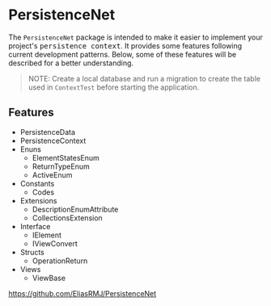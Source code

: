# PersistenceNet
The `PersistenceNet` package is intended to make it easier to implement your project's <kbd>persistence context</kbd>. It provides some features following current development patterns. Below, some of these features will be described for a better understanding.

> NOTE: Create a local database and run a migration to create the table used in `ContextTest` before starting the application.

## Features 
+ PersistenceData
+ PersistenceContext
+ Enuns
    - ElementStatesEnum
    - ReturnTypeEnum
    - ActiveEnum
+ Constants
    - Codes
+ Extensions
    - DescriptionEnumAttribute
    - CollectionsExtension
+ Interface
    - IElement
    - IViewConvert
+ Structs
    - OperationReturn
+ Views
    - ViewBase

https://github.com/EliasRMJ/PersistenceNet
